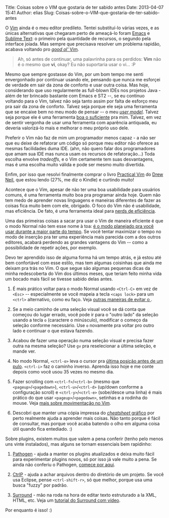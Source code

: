 Title: Coisas sobre o VIM que gostaria de ter sabido antes
Date: 2013-04-07 15:41
Author: elias
Slug: Coisas-sobre-o-VIM-que-gostaria-de-ter-sabido-antes

O [Vim](http://www.vim.org) ainda é o meu editor predileto. Tentei substituí-lo
várias vezes, e as únicas alternativas que chegaram perto de ameaçá-lo foram
[Emacs](http://www.gnu.org/software/emacs/) e [Sublime
Text](http://www.sublimetext.com): o primeiro pela quantidade de recursos, o
segundo pela interface joiada. Mas sempre que precisava resolver um problema
rapidão, acabava voltando pro [*good ol'*
Vim](http://arstechnica.com/information-technology/2011/11/two-decades-of-productivity-vims-20th-anniversary/
"Texto sobre os 20 anos de Vim").

> Ah, só antes de continuar, uma palavrinha para os perdidos: **Vim** não é o
> mesmo que **vi**, okay? Eu não suportaria usar o vi... :P

Mesmo que sempre gostasse do Vim, por um bom tempo me senti envergonhado por
continuar usando ele, pensando que nunca me esforçei de verdade em sair da zona
de conforto e usar outra coisa. Mas hoje, considerando que uso regularmente as
full-blown IDEs nos projetos Java - além de ter brincado bastante com Emacs e
ST2 --, se eu continuo voltando para o Vim, talvez não seja tanto assim por
falta de esforço meu pra sair da zona de conforto. Talvez seja porque ele seja
uma ferramenta que se encaixe bem no meu modo de pensar -- o meu *[user
model](http://www.joelonsoftware.com/uibook/fog0000000249.html)*. Talvez seja
porque ele é uma ferramenta [boa o
suficiente](http://en.wikipedia.org/wiki/Principle_of_good_enough) pra mim.
Talvez, em vez de sentir vergonha de usar uma ferramenta com aparência
antiquada, eu deveria valorizá-lo mais e melhorar o meu próprio uso dele.

Preferir o Vim não faz de mim um programador menos capaz - a não ser que eu
deixe de refatorar um código só porque meu editor não oferece as mesmas
facilidades duma IDE. (ahn, não quero falar dos programadores que amam sua IDE
mas nunca usam os recursos de refatoração...) Toda escolha envolve *tradeoffs*,
e o Vim certamente tem suas desvantagens, mas é uma escolha muito válida e pode
ser mesmo muito divertida.

Enfim, por isso que resolvi finalmente comprar o livro [Practical
Vim](http://pragprog.com/book/dnvim/practical-vim) do [Drew
Neil](http://vimcasts.org), que estou lendo (27%, me diz o Kindle) e curtindo
muito!

Acontece que o Vim, apesar de não ter uma boa usabilidade para usuários comuns,
é uma ferramenta muito boa pra programar ainda hoje. Quem não tem medo de
aprender novas linguagens e maneiras diferentes de fazer as coisas fica muito
bem com ele, obrigado. O foco do Vim não é usabilidade, mas eficiência. De
fato, é uma ferramenta ideal para [nerds de
eficiência](http://www.vimgolf.com).

Uma das primeiras coisas a sacar pra usar o Vim de maneira eficiente é que o
modo Normal não tem esse nome à toa: [é o modo planejado pra você usar durante
a maior parte do tempo](http://www.viemu.com/a-why-vi-vim.html). Se você tentar
maximizar o tempo no modo de inserção pra ter uma experiência mais parecida com
a dos outros editores, acabará perdendo as grandes vantagens do Vim -- como a
possibilidade de repetir ações, por exemplo.

Devo ter aprendido isso de alguma forma há um tempo atrás, e já estou até bem
confortável com esse estilo, mas tem algumas coisinhas que ainda me deixam pra
trás no Vim. O que segue são algumas pequenas dicas da minha redescoberta do
Vim dos últimos meses, que teriam feito minha vida um bocado mais fácil se
tivesse sabido delas antes.

1) É mais prático voltar para o modo Normal usando `<Ctrl-C>` em vez de `<Esc>`
-- especialmente se você mapeia a tecla `<caps lock>` para um `<ctrl>`
alternativo, como eu faço. Veja [outras maneiras de evitar o
*<esc></esc>*](http://vim.wikia.com/wiki/Avoid_the_escape_key).

2) Se a meio caminho de uma seleção visual você se dá conta que começou do
lugar errado, você pode ir para o "outro lado" da seleção usando a tecla `o`
(caractere o minúsculo), modificar o começo da seleção conforme necessário. Use
`o` novamente pra voltar pro outro lado e continuar o que estava fazendo.

3) Acabou de fazer uma operação numa seleção visual e precisa fazer outra na
mesma seleção? Use `gv` pra reselecionar a última seleção, e mande ver.

4) No modo Normal, `<ctrl-o>` leva o cursor pra [última posição antes de um
pulo](http://vim.wikia.com/wiki/Jumping_to_previously_visited_locations).
`<ctrl-i>` faz o caminho inverso. Aprenda isso hoje e me conte depois como você
usou 35 vezes no mesmo dia.

5) Fazer scrolling com `<ctrl-f>`/`<ctrl-b>` (mesmo que
`<pageup>`/`<pagedown>`), `<ctrl-u>`/`<ctrl-d>` (up/down conforme a
configuração scroll) e `<ctrl-y>`/`<ctrl-e>` (sobe/desce uma linha) é mais
prático do que usar `<pageup>`/`<pagedown>`, setinhas e a rodinha do mouse.
Veja [mais sobre movimentação no
Vim](http://vim.wikia.com/wiki/All_the_right_moves).

6) Descobri que manter uma cópia impressa do [*cheatsheet*
gráfico](http://www.viemu.com/a_vi_vim_graphical_cheat_sheet_tutorial.html) por
perto realmente ajuda a aprender mais coisas. Não tanto porque é fácil de
consultar, mas porque você acaba batendo o olho em alguma coisa útil quando
fica entediado. :)


Sobre plugins, existem muitos que valem a pena conferir (tenho pelo menos uns
vinte instalados), mas alguns se tornam essenciais bem rapidinho:

1) [Pathogen](https://github.com/tpope/vim-pathogen) - ajuda a manter os
plugins atualizados e deixa muito fácil para experimentar plugins novos, só por
isso já vale muito a pena. Se ainda não conferiu o Pathogen, [comece por
aqui](http://tammersaleh.com/posts/the-modern-vim-config-with-pathogen).

2) [CtrlP](http://kien.github.io/ctrlp.vim/) - ajuda a achar arquivos dentro do
diretório de um projeto. Se você usa Eclipse, pense `<ctrl-shift-r>`, só que
melhor, porque usa uma busca "fuzzy" por padrão.

3) [Surround](https://github.com/tpope/vim-surround) - mão na roda na hora de
editar texto estruturado a la XML, HTML, etc. Veja um [tutorial do Surround com
vídeo](http://net.tutsplus.com/tutorials/other/vim-essential-plugin-surround/).

Por enquanto é isso! :)
